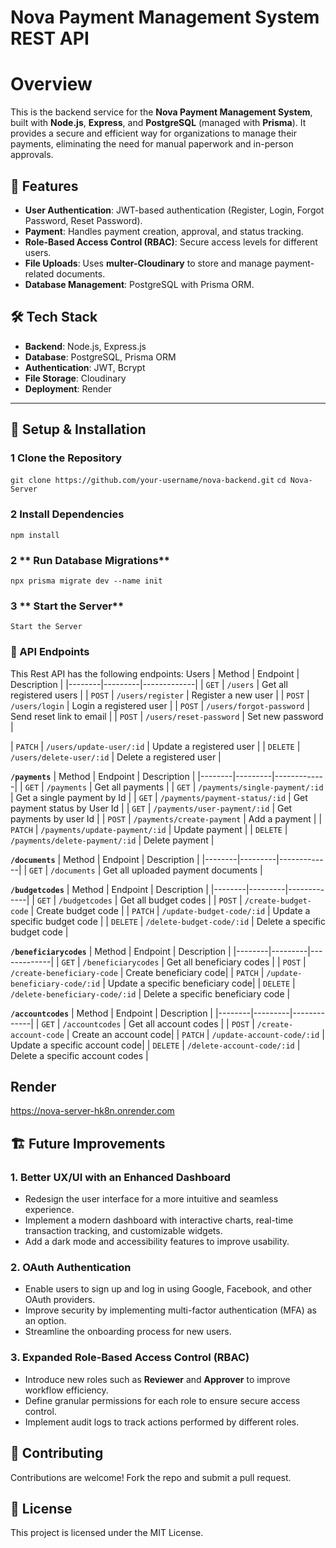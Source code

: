 # Nova Payment Management System REST API
# Overview
This is the backend service for the **Nova Payment Management System**, built with **Node.js**, **Express**, and **PostgreSQL** (managed with **Prisma**). It provides a secure and efficient way for organizations to manage their payments, eliminating the need for manual paperwork and in-person approvals.  

## 🚀 Features
- **User Authentication**: JWT-based authentication (Register, Login, Forgot Password, Reset Password).
- **Payment**: Handles payment creation, approval, and status tracking.
- **Role-Based Access Control (RBAC)**: Secure access levels for different users.
- **File Uploads**: Uses **multer-Cloudinary** to store and manage payment-related documents.
- **Database Management**: PostgreSQL with Prisma ORM.


## 🛠️ Tech Stack
- **Backend**: Node.js, Express.js
- **Database**: PostgreSQL, Prisma ORM
- **Authentication**: JWT, Bcrypt
- **File Storage**: Cloudinary
- **Deployment**: Render



---

## 📌 Setup & Installation

### 1 **Clone the Repository**

`git clone https://github.com/your-username/nova-backend.git`
`cd Nova-Server`

### 2 **Install Dependencies**
`npm install`


### 2 ** Run Database Migrations**

`npx prisma migrate dev --name init`

### 3 ** Start the Server**
`Start the Server`

### 📌 API Endpoints
This Rest API has the following endpoints:
Users
| Method | Endpoint | Description |
|--------|---------|-------------|
| `GET`  | `/users` | Get all registered users |
| `POST` | `/users/register` | Register a new user |
| `POST` | `/users/login` | Login a registered user |
| `POST` | `/users/forgot-password` | Send reset link to email |
| `POST` | `/users/reset-password` | Set new password |

| `PATCH` | `/users/update-user/:id` | Update a registered user |
| `DELETE` | `/users/delete-user/:id` | Delete a registered user |

**`/payments`**
| Method | Endpoint | Description |
|--------|---------|-------------|
| `GET`  | `/payments` | Get all payments |
| `GET` | `/payments/single-payment/:id` | Get a single payment by Id |
| `GET` | `/payments/payment-status/:id` | Get payment status by User Id |
| `GET` | `/payments/user-payment/:id` | Get payments by user Id |
| `POST` | `/payments/create-payment` | Add a payment |
| `PATCH` | `/payments/update-payment/:id` | Update payment |
| `DELETE` | `/payments/delete-payment/:id` | Delete payment |




**`/documents`**
| Method | Endpoint | Description |
|--------|---------|-------------|
| `GET`  | `/documents` | Get all uploaded payment documents |



**`/budgetcodes`**
| Method | Endpoint | Description |
|--------|---------|-------------|
| `GET`  | `/budgetcodes` | Get all budget codes |
| `POST`  | `/create-budget-code` | Create budget code |
| `PATCH`  | `/update-budget-code/:id` | Update a specific budget code |
| `DELETE` | `/delete-budget-code/:id` | Delete a specific budget code |


**`/beneficiarycodes`**
| Method | Endpoint | Description |
|--------|---------|-------------|
| `GET`  | `/beneficiarycodes` | Get all beneficiary codes |
| `POST`  | `/create-beneficiary-code` | Create beneficiary code|
| `PATCH`  | `/update-beneficiary-code/:id` | Update a specific beneficiary code|
| `DELETE` | `/delete-beneficiary-code/:id` | Delete a specific beneficiary code |


**`/accountcodes`**
| Method | Endpoint | Description |
|--------|---------|-------------|
| `GET`  | `/accountcodes` | Get all account codes |
| `POST`  | `/create-account-code` | Create an account code|
| `PATCH`  | `/update-account-code/:id` | Update a specific account code|
| `DELETE` | `/delete-account-code/:id` | Delete a specific account codes |



## Render
https://nova-server-hk8n.onrender.com

## 🏗️ Future Improvements

### 1. **Better UX/UI with an Enhanced Dashboard**
- Redesign the user interface for a more intuitive and seamless experience.
- Implement a modern dashboard with interactive charts, real-time transaction tracking, and customizable widgets.
- Add a dark mode and accessibility features to improve usability.

### 2. **OAuth Authentication**
- Enable users to sign up and log in using Google, Facebook, and other OAuth providers.
- Improve security by implementing multi-factor authentication (MFA) as an option.
- Streamline the onboarding process for new users.

### 3. **Expanded Role-Based Access Control (RBAC)**
- Introduce new roles such as **Reviewer** and **Approver** to improve workflow efficiency.
- Define granular permissions for each role to ensure secure access control.
- Implement audit logs to track actions performed by different roles.

## 🤝 Contributing
Contributions are welcome! Fork the repo and submit a pull request.

## 📜 License
This project is licensed under the MIT License.

